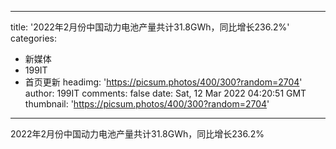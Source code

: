 
---
title: '2022年2月份中国动力电池产量共计31.8GWh，同比增长236.2%'
categories: 
 - 新媒体
 - 199IT
 - 首页更新
headimg: 'https://picsum.photos/400/300?random=2704'
author: 199IT
comments: false
date: Sat, 12 Mar 2022 04:20:51 GMT
thumbnail: 'https://picsum.photos/400/300?random=2704'
---

<div>   
2022年2月份中国动力电池产量共计31.8GWh，同比增长236.2%  
</div>
            